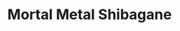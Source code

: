 --- 
title: "Mortal Metal Shibagane"
publishdate: "2019-7-6T16:48:46+02:00"
src: "https://365manga.net/manga/mortal-metal-shibagane"
image: "https://data.365manga.net/images/thumbnails/15813-mortal-metal-shibagane.jpg"
description: "From MangaHelpers: The weapons of the future, Metal Vessels, are being developed by different companies. One company, Sigma, has created a vessel that is controlled by two people-- a telepath and an anti-telepath. These two people are the teenage girl telepath, Yuiri, and her friend Io, an anti-telepath. They use their vessel mostly in demonstrations, such as competitive exhibitions with rival company Ciel's newest model. While these vessels may seem…"
---
